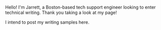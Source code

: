 Hello! I'm Jarrett, a Boston-based tech support engineer looking to enter technical writing. Thank you taking a look at my page!

I intend to post my writing samples here.

<!---
JarrettStehlik/JarrettStehlik is a ✨ special ✨ repository because its `README.md` (this file) appears on your GitHub profile.
You can click the Preview link to take a look at your changes.
--->
